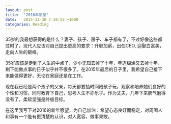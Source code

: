 ```yaml
---
layout: post
title:  "2016年愿望"
date:   2015-12-30 7:30:52 +1000
categories: Reading
---
```

35岁的我最想获得的是什么？妻子、孩子、房子、车子都有了，不过好像这些都过时了，现代人应该对自己提出更高的要求：升职加薪，出任CEO, 迎娶白富美，走向人生的巅峰。

35岁应该是走到了人生的中点了，少小无知去掉了十年，年迈糊涂又去掉十年，剩下能做点事的日子似乎并不很多了。在2015年最后的日子里，我希望自己接下来能做得更好，无论在家庭还是在工作。

现在我已经是两个孩子的父亲，每天都要抽时间陪孩子玩，观察和培养她们良好的个性和习惯，同时教育下自己，思考人生不亦乐乎。作为丈夫，几年下来脾气磨得没有了，柔软坚强是终极目标。

在这里我写下对2016的新年愿望，为自己加油：希望心态良好而稳定，对周围人和事有一个能有更清楚的认识，对人宽容，做事果敢。